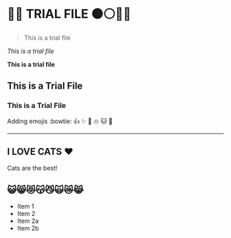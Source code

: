 # :large_blue_circle::red_circle: TRIAL FILE :black_circle::white_circle::red_circle::large_blue_circle:

> This is a trial file

*This is a trial file*

**This is a trial file**

## This is a Trial File

### This is a Trial File

Adding emojis :bowtie: :+1: :sparkles: :poop: :snowman: :cat: :stars:

-----------------------------------------------------------------------------------------------------------------

## I LOVE CATS :heart:
Cats are the best!
## :smiley_cat::smile_cat::heart_eyes_cat::kissing_cat::smirk_cat::scream_cat::crying_cat_face::joy_cat:

* Item 1
* Item 2
 * Item 2a
 * Item 2b
